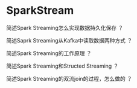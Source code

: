 # SparkStream

简述Spark Streaming怎么实现数据持久化保存 ？

简述Saprk Streaming从Kafka中读取数据两种方式 ？

简述Spark Streaming的工作原理 ？

简述Spark Streaming和Structed Streaming ？

简述Spark Streaming的双流join的过程，怎么做的 ？
